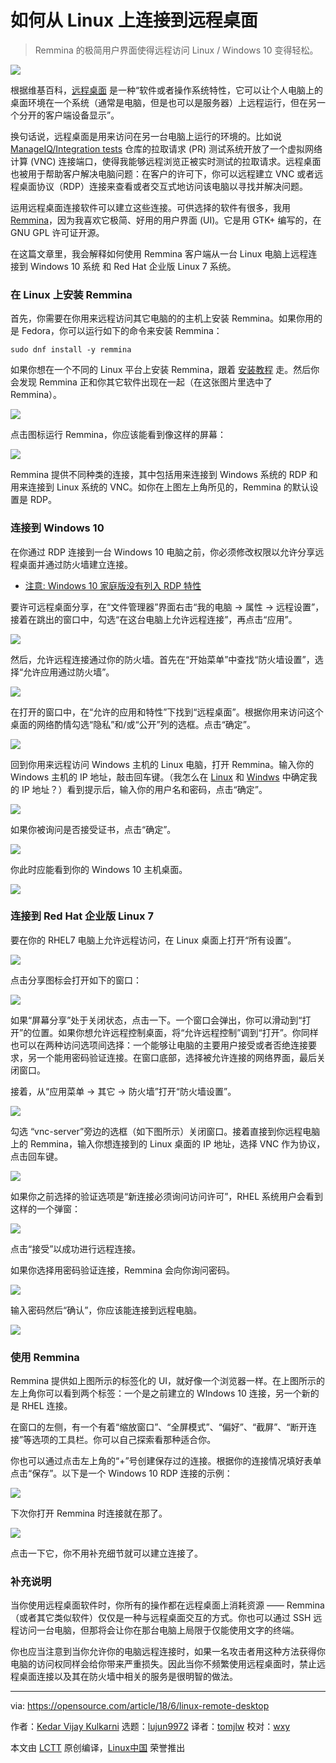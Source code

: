 如何从 Linux 上连接到远程桌面
======

> Remmina 的极简用户界面使得远程访问 Linux / Windows 10 变得轻松。

![](https://opensource.com/sites/default/files/styles/image-full-size/public/lead-images/rh_003499_01_cloud21x_cc.png?itok=5UwC92dO)

根据维基百科，[远程桌面][1] 是一种“软件或者操作系统特性，它可以让个人电脑上的桌面环境在一个系统（通常是电脑，但是也可以是服务器）上远程运行，但在另一个分开的客户端设备显示”。

换句话说，远程桌面是用来访问在另一台电脑上运行的环境的。比如说 [ManageIQ/Integration tests][2] 仓库的拉取请求 (PR) 测试系统开放了一个虚拟网络计算 (VNC) 连接端口，使得我能够远程浏览正被实时测试的拉取请求。远程桌面也被用于帮助客户解决电脑问题：在客户的许可下，你可以远程建立 VNC 或者远程桌面协议（RDP）连接来查看或者交互式地访问该电脑以寻找并解决问题。

运用远程桌面连接软件可以建立这些连接。可供选择的软件有很多，我用 [Remmina][3]，因为我喜欢它极简、好用的用户界面 (UI)。它是用 GTK+ 编写的，在 GNU GPL 许可证开源。

在这篇文章里，我会解释如何使用 Remmina 客户端从一台 Linux 电脑上远程连接到 Windows 10 系统 和 Red Hat 企业版 Linux 7 系统。

### 在 Linux 上安装 Remmina

首先，你需要在你用来远程访问其它电脑的的主机上安装 Remmina。如果你用的是 Fedora，你可以运行如下的命令来安装 Remmina：

```
sudo dnf install -y remmina
```

如果你想在一个不同的 Linux 平台上安装 Remmina，跟着 [安装教程][4] 走。然后你会发现 Remmina 正和你其它软件出现在一起（在这张图片里选中了 Remmina）。

![](https://opensource.com/sites/default/files/uploads/remmina1-on-desktop.png)

点击图标运行 Remmina，你应该能看到像这样的屏幕：

![](https://opensource.com/sites/default/files/uploads/remmina2_launched.png)

Remmina 提供不同种类的连接，其中包括用来连接到 Windows 系统的 RDP 和用来连接到 Linux 系统的 VNC。如你在上图左上角所见的，Remmina 的默认设置是 RDP。

### 连接到 Windows 10

在你通过 RDP 连接到一台 Windows 10 电脑之前，你必须修改权限以允许分享远程桌面并通过防火墙建立连接。

- [注意: Windows 10 家庭版没有列入 RDP 特性][5]

要许可远程桌面分享，在“文件管理器”界面右击“我的电脑 → 属性 → 远程设置”，接着在跳出的窗口中，勾选“在这台电脑上允许远程连接”，再点击“应用”。

![](https://opensource.com/sites/default/files/uploads/remmina3_connect_win10.png)

然后，允许远程连接通过你的防火墙。首先在“开始菜单”中查找“防火墙设置”，选择“允许应用通过防火墙”。

![](https://opensource.com/sites/default/files/uploads/remmina4_firewall.png)

在打开的窗口中，在“允许的应用和特性”下找到“远程桌面”。根据你用来访问这个桌面的网络酌情勾选“隐私”和/或“公开”列的选框。点击“确定”。

![](https://opensource.com/sites/default/files/uploads/remmina5_firewall_2.png)

回到你用来远程访问 Windows 主机的 Linux 电脑，打开 Remmina。输入你的 Windows 主机的 IP 地址，敲击回车键。（我怎么在 [Linux][6] 和 [Windws][7] 中确定我的 IP 地址？）看到提示后，输入你的用户名和密码，点击“确定”。

![](https://opensource.com/sites/default/files/uploads/remmina6_login.png)

如果你被询问是否接受证书，点击“确定”。

![](https://opensource.com/sites/default/files/uploads/remmina7_certificate.png)

你此时应能看到你的 Windows 10 主机桌面。

![](https://opensource.com/sites/default/files/uploads/remmina8_remote_desktop.png)

### 连接到 Red Hat 企业版 Linux 7

要在你的 RHEL7 电脑上允许远程访问，在 Linux 桌面上打开“所有设置”。

![](https://opensource.com/sites/default/files/uploads/remmina9_settings.png)

点击分享图标会打开如下的窗口：

![](https://opensource.com/sites/default/files/uploads/remmina10_sharing.png)

如果“屏幕分享”处于关闭状态，点击一下。一个窗口会弹出，你可以滑动到“打开”的位置。如果你想允许远程控制桌面，将“允许远程控制”调到“打开”。你同样也可以在两种访问选项间选择：一个能够让电脑的主要用户接受或者否绝连接要求，另一个能用密码验证连接。在窗口底部，选择被允许连接的网络界面，最后关闭窗口。

接着，从“应用菜单 → 其它 → 防火墙”打开“防火墙设置”。

![](https://opensource.com/sites/default/files/uploads/remmina11_firewall_settings.png)

勾选 “vnc-server”旁边的选框（如下图所示）关闭窗口。接着直接到你远程电脑上的 Remmina，输入你想连接到的 Linux 桌面的 IP 地址，选择 VNC 作为协议，点击回车键。

![](https://opensource.com/sites/default/files/uploads/remmina12_vncprotocol.png)

如果你之前选择的验证选项是“新连接必须询问访问许可”，RHEL 系统用户会看到这样的一个弹窗：

![](https://opensource.com/sites/default/files/uploads/remmina13_permission.png)

点击“接受”以成功进行远程连接。

如果你选择用密码验证连接，Remmina 会向你询问密码。

![](https://opensource.com/sites/default/files/uploads/remmina14_password-auth.png)

输入密码然后“确认”，你应该能连接到远程电脑。

![](https://opensource.com/sites/default/files/uploads/remmina15_connected.png)

### 使用 Remmina

Remmina 提供如上图所示的标签化的 UI，就好像一个浏览器一样。在上图所示的左上角你可以看到两个标签：一个是之前建立的 WIndows 10 连接，另一个新的是 RHEL 连接。

在窗口的左侧，有一个有着“缩放窗口”、“全屏模式”、“偏好”、“截屏”、“断开连接”等选项的工具栏。你可以自己探索看那种适合你。

你也可以通过点击左上角的“+”号创建保存过的连接。根据你的连接情况填好表单点击“保存”。以下是一个 Windows 10 RDP 连接的示例：

![](https://opensource.com/sites/default/files/uploads/remmina16_saved-connection.png)

下次你打开 Remmina 时连接就在那了。

![](https://opensource.com/sites/default/files/uploads/remmina17_connection-available.png)

点击一下它，你不用补充细节就可以建立连接了。

### 补充说明

当你使用远程桌面软件时，你所有的操作都在远程桌面上消耗资源 —— Remmina（或者其它类似软件）仅仅是一种与远程桌面交互的方式。你也可以通过 SSH 远程访问一台电脑，但那将会让你在那台电脑上局限于仅能使用文字的终端。

你也应当注意到当你允许你的电脑远程连接时，如果一名攻击者用这种方法获得你电脑的访问权同样会给你带来严重损失。因此当你不频繁使用远程桌面时，禁止远程桌面连接以及其在防火墙中相关的服务是很明智的做法。

--------------------------------------------------------------------------------

via: https://opensource.com/article/18/6/linux-remote-desktop

作者：[Kedar Vijay Kulkarni][a]
选题：[lujun9972](https://github.com/lujun9972)
译者：[tomjlw](https://github.com/tomjlw)
校对：[wxy](https://github.com/wxy)

本文由 [LCTT](https://github.com/LCTT/TranslateProject) 原创编译，[Linux中国](https://linux.cn/) 荣誉推出

[a]:https://opensource.com/users/kkulkarn
[1]:https://en.wikipedia.org/wiki/Remote_desktop_software
[2]:https://github.com/ManageIQ/integration_tests
[3]:https://www.remmina.org/wp/
[4]:https://www.tecmint.com/remmina-remote-desktop-sharing-and-ssh-client/
[5]:https://superuser.com/questions/1019203/remote-desktop-settings-missing#1019212
[6]:https://opensource.com/article/18/5/how-find-ip-address-linux
[7]:https://www.groovypost.com/howto/find-windows-10-device-ip-address/
